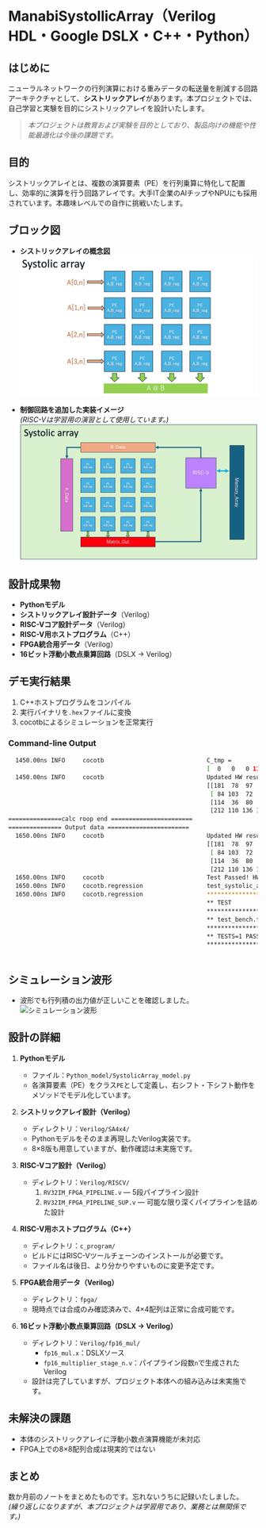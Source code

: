# ManabiSystollicArray（Verilog HDL・Google DSLX・C++・Python）

## はじめに

ニューラルネットワークの行列演算における重みデータの転送量を削減する回路アーキテクチャとして、**シストリックアレイ**があります。本プロジェクトでは、自己学習と実験を目的にシストリックアレイを設計いたします。  
> *本プロジェクトは教育および実験を目的としており、製品向けの機能や性能最適化は今後の課題です。*

## 目的

シストリックアレイとは、複数の演算要素（PE）を行列乗算に特化して配置し、効率的に演算を行う回路アレイです。大手IT企業のAIチップやNPUにも採用されています。本趣味レベルでの自作に挑戦いたします。

## ブロック図

- **シストリックアレイの概念図**  
  ![シストリックアレイ](https://github.com/rmbmp717/ManabiSystolicArray/blob/main/image/SA_zu.jpg?raw=true)

- **制御回路を追加した実装イメージ**  
  *(RISC-Vは学習用の演習として使用しています。)*  
  ![実装イメージ](https://github.com/rmbmp717/ManabiSystolicArray/blob/main/image/SA_zu2.jpg?raw=true)

## 設計成果物

- **Pythonモデル**  
- **シストリックアレイ設計データ**（Verilog）  
- **RISC-Vコア設計データ**（Verilog）  
- **RISC-V用ホストプログラム**（C++）  
- **FPGA統合用データ**（Verilog）  
- **16ビット浮動小数点乗算回路**（DSLX → Verilog）

## デモ実行結果

1. C++ホストプログラムをコンパイル  
2. 実行バイナリを`.hex`ファイルに変換  
3. cocotbによるシミュレーションを正常実行

### Command-line Output
```bash
  1450.00ns INFO     cocotb                             C_tmp = 
                                                        [  0   0   0 114]
  1450.00ns INFO     cocotb                             Updated HW result during step row_i=6 = 
                                                        [[181  78  97  90]
                                                         [ 84 103  72  33]
                                                         [114  36  80  79]
                                                         [212 110 136 114]]
===============calc roop end =======================
=============== Output data =======================
  1650.00ns INFO     cocotb                             Updated HW result during step row_i=6 = 
                                                        [[181  78  97  90]
                                                         [ 84 103  72  33]
                                                         [114  36  80  79]
                                                         [212 110 136 114]]
  1650.00ns INFO     cocotb                             Test Passed! HW result matches Python model.
  1650.00ns INFO     cocotb.regression                  test_systolic_array passed
  1650.00ns INFO     cocotb.regression                  ****************************************************************************************
                                                        ** TEST                            STATUS  SIM TIME (ns)  REAL TIME (s)  RATIO (ns/s) **
                                                        ****************************************************************************************
                                                        ** test_bench.test_systolic_array   PASS        1650.00           0.08      20658.28  **
                                                        ****************************************************************************************
                                                        ** TESTS=1 PASS=1 FAIL=0 SKIP=0                 1650.00           0.15      11017.83  **
                                                        ****************************************************************************************
                                  
```

## シミュレーション波形
- 波形でも行列積の出力値が正しいことを確認しました。<br>
  ![シミュレーション波形](https://github.com/rmbmp717/ManabiSystolicArr/blob/main/image/SA_wave.jpg?raw=true)

## 設計の詳細

1. **Pythonモデル**  
   - ファイル：`Python_model/SystolicArray_model.py`  
   - 各演算要素（PE）をクラス`PE`として定義し、右シフト・下シフト動作をメソッドでモデル化しています。

2. **シストリックアレイ設計（Verilog）**  
   - ディレクトリ：`Verilog/SA4x4/`  
   - Pythonモデルをそのまま再現したVerilog実装です。  
   - 8×8版も用意していますが、動作確認は未実施です。

3. **RISC-Vコア設計（Verilog）**  
   - ディレクトリ：`Verilog/RISCV/`  
     1. `RV32IM_FPGA_PIPELINE.v` — 5段パイプライン設計  
     2. `RV32IM_FPGA_PIPELINE_SUP.v` — 可能な限り深くパイプラインを詰めた設計

4. **RISC-V用ホストプログラム（C++）**  
   - ディレクトリ：`c_program/`  
   - ビルドにはRISC-Vツールチェーンのインストールが必要です。  
   - ファイル名は後日、より分かりやすいものに変更予定です。

5. **FPGA統合用データ（Verilog）**  
   - ディレクトリ：`fpga/`  
   - 現時点では合成のみ確認済みで、4×4配列は正常に合成可能です。

6. **16ビット浮動小数点乗算回路（DSLX → Verilog）**  
   - ディレクトリ：`Verilog/fp16_mul/`  
     - `fp16_mul.x`：DSLXソース  
     - `fp16_multiplier_stage_n.v`：パイプライン段数`n`で生成されたVerilog  
   - 設計は完了していますが、プロジェクト本体への組み込みは未実施です。

## 未解決の課題

- 本体のシストリックアレイに浮動小数点演算機能が未対応  
- FPGA上での8×8配列合成は現実的ではない

## まとめ

数か月前のノートをまとめたものです。忘れないうちに記録いたしました。  
*(繰り返しになりますが、本プロジェクトは学習用であり、業務とは無関係です。)*  

